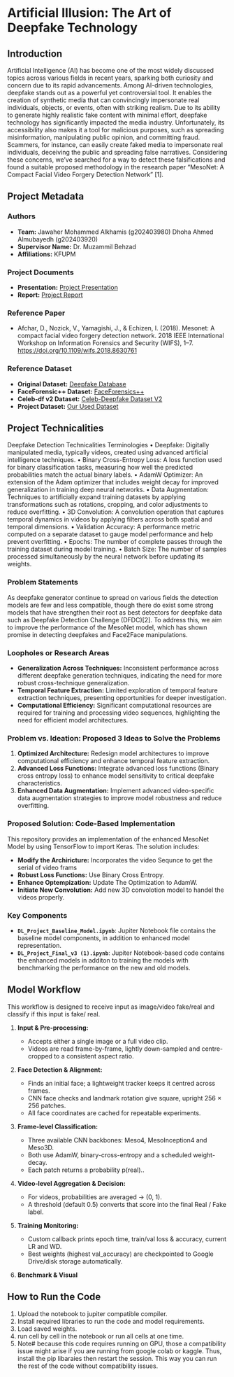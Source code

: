# Artificial Illusion: The Art of Deepfake Technology

## Introduction
Artificial Intelligence (AI) has become one of the most widely discussed topics across various fields in recent years, sparking both curiosity and concern due to its rapid advancements. Among AI-driven technologies, deepfake stands out as a powerful yet controversial tool. It enables the creation of synthetic media that can convincingly impersonate real individuals, objects, or events, often with striking realism.
Due to its ability to generate highly realistic fake content with minimal effort, deepfake technology has significantly impacted the media industry. Unfortunately, its accessibility also makes it a tool for malicious purposes, such as spreading misinformation, manipulating public opinion, and committing fraud. Scammers, for instance, can easily create faked media to impersonate real individuals, deceiving the public and spreading false narratives.
Considering these concerns, we’ve searched for a way to detect these falsifications and found a suitable proposed methodology in the research paper “MesoNet: A Compact Facial Video Forgery Detection Network” [1].

## Project Metadata
### Authors
- **Team:** Jawaher Mohammed Alkhamis (g202403980)
            Dhoha Ahmed Almubayedh (g202403920)
- **Supervisor Name:** Dr. Muzammil Behzad
- **Affiliations:** KFUPM

### Project Documents
- **Presentation:** [Project Presentation](https://github.com/BRAIN-Lab-AI/Artificial-Illusion-The-Art-of-Deepfake-Technology/blob/main/Deep_Learning_pt_final.pptx)
- **Report:** [Project Report](https://github.com/BRAIN-Lab-AI/Artificial-Illusion-The-Art-of-Deepfake-Technology/blob/main/Artificial%20Illusion-The%20Art%20of%20Deepfake%20Technology_Final.pdf)
  

### Reference Paper
- Afchar, D., Nozick, V., Yamagishi, J., & Echizen, I. (2018). Mesonet: A compact facial video forgery detection network. 2018 IEEE International Workshop on Information Forensics and Security (WIFS), 1–7. https://doi.org/10.1109/wifs.2018.8630761

### Reference Dataset
- **Original Dataset:** [Deepfake Database](https://e.pcloud.link/publink/show?code=kZVFpdZ7nWSSuivFjjBxWoqvL1ilQssYhtX)
- **FaceForensic++ Dataset:** [FaceForensics++](https://www.kaggle.com/datasets/xdxd003/ff-c23)
- **Celeb-df v2 Dataset:** [Celeb-Deepfake Dataset V2](https://www.kaggle.com/datasets/reubensuju/celeb-df-v2)
- **Project Dataset:** [Our Used Dataset](https://u.pcloud.link/publink/show?code=kZKecm5ZjLpSffxI6SYQgGmBHlhF8JYtO2k7)

## Project Technicalities
Deepfake Detection Technicalities
Terminologies
• Deepfake: Digitally manipulated media, typically videos, created using advanced artificial intelligence techniques.
• Binary Cross-Entropy Loss: A loss function used for binary classification tasks, measuring how well the predicted probabilities match the actual binary labels.
• AdamW Optimizer: An extension of the Adam optimizer that includes weight decay for improved generalization in training deep neural networks.
• Data Augmentation: Techniques to artificially expand training datasets by applying transformations such as rotations, cropping, and color adjustments to reduce overfitting.
• 3D Convolution: A convolution operation that captures temporal dynamics in videos by applying filters across both spatial and temporal dimensions.
• Validation Accuracy: A performance metric computed on a separate dataset to gauge model performance and help prevent overfitting.
• Epochs: The number of complete passes through the training dataset during model training.
• Batch Size: The number of samples processed simultaneously by the neural network before updating its weights.


### Problem Statements
As deepfake generator continue to spread on various fields the detection models are few and less compatible, though there do exist some strong models that have strengthen their root as best detectors for deepfake data such as Deepfake Detection Challenge (DFDC)[2]. To address this, we aim to improve the performance of the MesoNet model, which has shown promise in detecting deepfakes and Face2Face manipulations.

### Loopholes or Research Areas
- **Generalization Across Techniques:** Inconsistent performance across different deepfake generation techniques, indicating the need for more robust cross-technique generalization.
- **Temporal Feature Extraction:** Limited exploration of temporal feature extraction techniques, presenting opportunities for deeper investigation.
- **Computational Efficiency:** Significant computational resources are required for training and processing video sequences, highlighting the need for efficient model architectures.


### Problem vs. Ideation: Proposed 3 Ideas to Solve the Problems
1. **Optimized Architecture:** Redesign model architectures to improve computational efficiency and enhance temporal feature extraction.
2. **Advanced Loss Functions:** Integrate advanced loss functions (Binary cross entropy loss) to enhance model sensitivity to critical deepfake characteristics.
3. **Enhanced Data Augmentation:** Implement advanced video-specific data augmentation strategies to improve model robustness and reduce overfitting.

### Proposed Solution: Code-Based Implementation
This repository provides an implementation of the enhanced MesoNet Model by using TensorFlow to import Keras. The solution includes:

- **Modify the Archiricture:** Incorporates the video Sequnce to get the serial of video frams
- **Robust Loss Functions:** Use Binary Cross Entropy.
- **Enhance Optempization:** Update The Optimization to AdamW.
- **Initiate New Convolution:** Add new 3D convolotion model to handel the videos properly.

### Key Components
- **`DL_Project_Baseline_Model.ipynb`**: Jupiter Notebook file contains the baseline model components, in addition to enhanced model representation.
- **`DL_Project_Final_v3 (1).ipynb`**: Jupiter Notebook-based code contains the enhanced models in additon to training the models with benchmarking the performance on the new and old models. 
  
## Model Workflow
This workflow is designed to receive input as image/video fake/real and classify if this input is fake/ real.

1. **Input & Pre-processing:**
   - Accepts either a single image or a full video clip.
   - Videos are read frame-by-frame, lightly down-sampled and centre-cropped to a consistent aspect ratio.

2. **Face Detection & Alignment:**
   - Finds an initial face; a lightweight tracker keeps it centred across frames.
   - CNN face checks and landmark rotation give square, upright 256 × 256 patches.
   - All face coordinates are cached for repeatable experiments.
  
3. **Frame-level Classification:**
     - Three available CNN backbones: Meso4, MesoInception4 and Meso3D.
     - Both use AdamW, binary-cross-entropy and a scheduled weight-decay.
     - Each patch returns a probability p(real)..

4. **Video-level Aggregation & Decision:**
   - For videos, probabilities are averaged → (0, 1).
   - A threshold (default 0.5) converts that score into the final Real / Fake label.
5. **Training Monitoring:**
   - Custom callback prints epoch time, train/val loss & accuracy, current LR and WD.
   - Best weights (highest val_accuracy) are checkpointed to Google Drive/disk storage automatically.
6. **Benchmark & Visual**
  

## How to Run the Code

1. Upload the notebook to jupiter compatible compiler.
2. Install required libraries to run the code and model requirements.
3. Load saved weights.
4. run cell by cell in the notebook or run all cells at one time.
5. Note# because this code requires running on GPU, those a compatibility issue might arise if you are running from google colab or kaggle. Thus, install the pip libaraies then restart the session. This way you can run the rest of the code without compatibility issues. 
   



